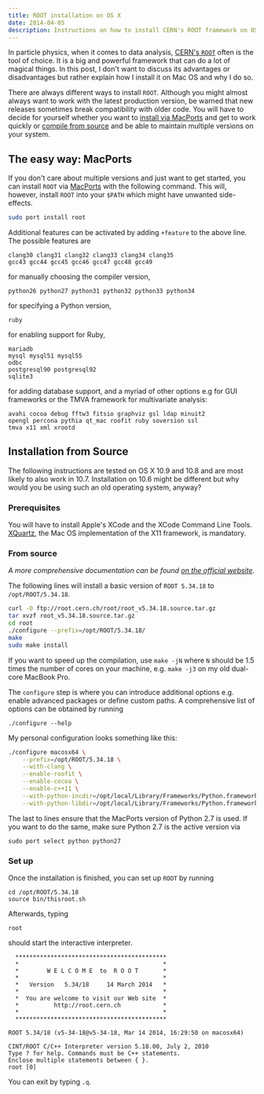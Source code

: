 ```yaml
---
title: ROOT installation on OS X
date: 2014-04-05
description: Instructions on how to install CERN's ROOT framework on OS X. Possibly outdated.
---
```

In particle physics, when it comes to data analysis, [CERN's `ROOT`](http://root.cern.ch/) often is the tool of choice. It is a big and powerful framework that can do a lot of magical things. In this post, I don't want to discuss its advantages or disadvantages but rather explain how I install it on Mac OS and why I do so.

There are always different ways to install `ROOT`. Although you might almost always want to work with the latest production version, be warned that new releases sometimes break compatibility with older code. You will have to decide for yourself whether you want to [install via MacPorts](#the-easy-way-macports) and get to work quickly or [compile from source](#installation-from-source) and be able to maintain multiple versions on your system.

## The easy way: MacPorts
If you don't care about multiple versions and just want to get started, you can install `ROOT` via [MacPorts](http://www.macports.org/) with the following command. This will, however, install `ROOT` into your `$PATH` which might have unwanted side-effects.

```bash
sudo port install root
```

Additional features can be activated by adding `+feature` to the above line. The possible features are

```
clang30 clang31 clang32 clang33 clang34 clang35
gcc43 gcc44 gcc45 gcc46 gcc47 gcc48 gcc49
```
for manually choosing the compiler version,
```
python26 python27 python31 python32 python33 python34
```
for specifying a Python version,

```
ruby
```
for enabling support for Ruby,

```
mariadb
mysql mysql51 mysql55
odbc
postgresql90 postgresql92
sqlite3
```
for adding database support, and a myriad of other options e.g for GUI frameworks or the TMVA framework for multivariate analysis: 

```
avahi cocoa debug fftw3 fitsio graphviz gsl ldap minuit2
opengl percona pythia qt_mac roofit ruby soversion ssl
tmva x11 xml xrootd
```


## Installation from Source
The following instructions are tested on OS X 10.9 and 10.8 and are most likely to also work in 10.7. Installation on 10.6 might be different but why would you be using such an old operating system, anyway?

### Prerequisites
You will have to install Apple's XCode and the XCode Command Line Tools. [XQuartz](https://xquartz.macosforge.org/landing/), the Mac OS implementation of the X11 framework, is mandatory.

### From source
_A more comprehensive documentation can be found [on the official website](http://root.cern.ch/drupal/content/installing-root-source)_.

The following lines will install a basic version of `ROOT 5.34.18` to `/opt/ROOT/5.34.18`.

```bash
curl -O ftp://root.cern.ch/root/root_v5.34.18.source.tar.gz
tar xvzf root_v5.34.18.source.tar.gz
cd root
./configure --prefix=/opt/ROOT/5.34.18/
make
sudo make install
```

If you want to speed up the compilation, use `make -jN` where `N` should be 1.5 times the number of cores on your machine, e.g. `make -j3` on my old dual-core MacBook Pro.

The `configure` step is where you can introduce additional options e.g. enable advanced packages or define custom paths. A comprehensive list of options can be obtained by running

```
./configure --help
```

My personal configuration looks something like this:
```bash
./configure macosx64 \
    --prefix=/opt/ROOT/5.34.18 \
    --with-clang \
    --enable-roofit \
    --enable-cocoa \
    --enable-c++11 \
    --with-python-incdir=/opt/local/Library/Frameworks/Python.framework/Versions/2.7/include/python2.7/ \
    --with-python-libdir=/opt/local/Library/Frameworks/Python.framework/Versions/2.7/lib/
```
The last to lines ensure that the MacPorts version of Python 2.7 is used. If you want to do the same, make sure Python 2.7 is the active version via
```
sudo port select python python27
```

### Set up
Once the installation is finished, you can set up `ROOT` by running
```
cd /opt/ROOT/5.34.18
source bin/thisroot.sh
```

Afterwards, typing
```
root
```
should start the interactive interpreter.

```
  *******************************************
  *                                         *
  *        W E L C O M E  to  R O O T       *
  *                                         *
  *   Version   5.34/18     14 March 2014   *
  *                                         *
  *  You are welcome to visit our Web site  *
  *          http://root.cern.ch            *
  *                                         *
  *******************************************

ROOT 5.34/18 (v5-34-18@v5-34-18, Mar 14 2014, 16:29:50 on macosx64)

CINT/ROOT C/C++ Interpreter version 5.18.00, July 2, 2010
Type ? for help. Commands must be C++ statements.
Enclose multiple statements between { }.
root [0]
```

You can exit by typing `.q`.
